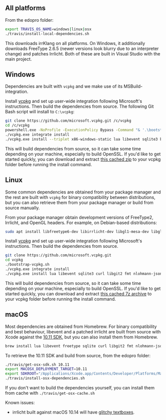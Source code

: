 ## All platforms
From the edopro folder:
```bash
export TRAVIS_OS_NAME=windows|linux|osx
./travis/install-local-dependencies.sh
```
This downloads irrKlang on all platforms. On Windows, it additionally downloads FreeType 2.6.5 (newer versions look blurry due to an interpreter change) and patches Irrlicht. Both of these are built in Visual Studio with the main project.

## Windows
Dependencies are built with `vcpkg` and we make use of its MSBuild-integration.

Install [vcpkg](https://github.com/microsoft/vcpkg) and set up user-wide integration following Microsoft's instructions. Then build the dependencies from source. The following Git Bash script will install to `C:\vcpkg`:

```bash
git clone https://github.com/microsoft.vcpkg.git /c/vcpkg
cd /c/vcpkg
powershell.exe -NoProfile -ExecutionPolicy Bypass -Command "& '.\bootstrap-vcpkg.bat'"
./vcpkg.exe integrate install
./vcpkg.exe install --triplet x86-windows-static lua libevent sqlite3 bzip2 libjpeg-turbo libpng zlib curl libgit2 fmt nlohmann-json
```

This will build dependencies from source, so it can take some time depending on your machine, especially to build OpenSSL. If you'd like to get started quickly, you can download and extract [this cached zip](https://github.com/kevinlul/edopro-vcpkg-cache/raw/master/installed.zip) to your vcpkg folder before running the install command.

## Linux
Some common dependencies are obtained from your package manager and the rest are built with `vcpkg` for binary compatibility between distributions, but you can also retrieve them from your package manager or build from source manually.

From your package manager obtain development versions of FreeType2, Irrlicht, and OpenGL headers. For example, on Debian-based distributions:
```bash
sudo apt install libfreetype6-dev libirrlicht-dev libgl1-mesa-dev libglu-dev -y
```

Install [vcpkg](https://github.com/microsoft/vcpkg) and set up user-wide integration following Microsoft's instructions. Then build the dependencies from source.
```bash
git clone https://github.com/microsoft.vcpkg.git
cd vcpkg
./bootstrap-vcpkg.sh
./vcpkg.exe integrate install
./vcpkg.exe install lua libevent sqlite3 curl libgit2 fmt nlohmann-json
```
This will build dependencies from source, so it can take some time depending on your machine, especially to build OpenSSL. If you'd like to get started quickly, you can download and extract [this cached 7z archive](https://github.com/kevinlul/edopro-vcpkg-cache/raw/master/installed-linux.7z) to your vcpkg folder before running the install command.

## macOS
Most dependencies are obtained from Homebrew. For binary compatibility and best behaviour, libevent and a patched irrlicht are built from source with Xcode against the [10.11 SDK](https://github.com/phracker/MacOSX-SDKs), but you can also install them from Homebrew.
```bash
brew install lua libevent freetype sqlite curl libgit2 fmt nlohmann-json
```

To retrieve the 10.11 SDK and build from source, from the edopro folder:
```bash
./travis/get-osx-sdk.sh 10.11
export MACOSX_DEPLOYMENT_TARGET=10.11
export SDKROOT="/Applications/Xcode.app/Contents/Developer/Platforms/MacOSX.platform/Developer/SDKs/MacOSX10.11.sdk"
./travis/install-osx-dependencies.sh
```

If you don't want to build the dependencies yourself, you can install them from cache with `./travis/get-osx-cache.sh`

Known issues:
- irrlicht built against macOS 10.14 will have [glitchy textboxes](https://github.com/edo9300/ygopro/issues/24).

